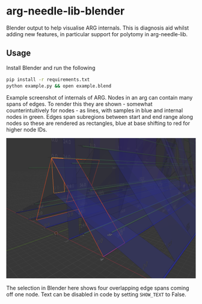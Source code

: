 # arg-needle-lib-blender

Blender output to help visualise ARG internals. This is diagnosis aid whilst
adding new features, in particular support for polytomy in arg-needle-lib.

## Usage

Install Blender and run the following

```sh
pip install -r requirements.txt
python example.py && open example.blend
```

Example screenshot of internals of ARG. Nodes in an arg can contain many spans
of edges. To render this they are shown - somewhat counterintuitively for
nodes - as lines, with samples in blue and internal nodes in green. Edges span
subregions between start and end range along nodes so these are rendered as
rectangles, blue at base shifting to red for higher node IDs.

![screenshot](screenshot.png)

The selection in Blender here shows four overlapping edge spans coming off one
node. Text can be disabled in code by setting `SHOW_TEXT` to False.
